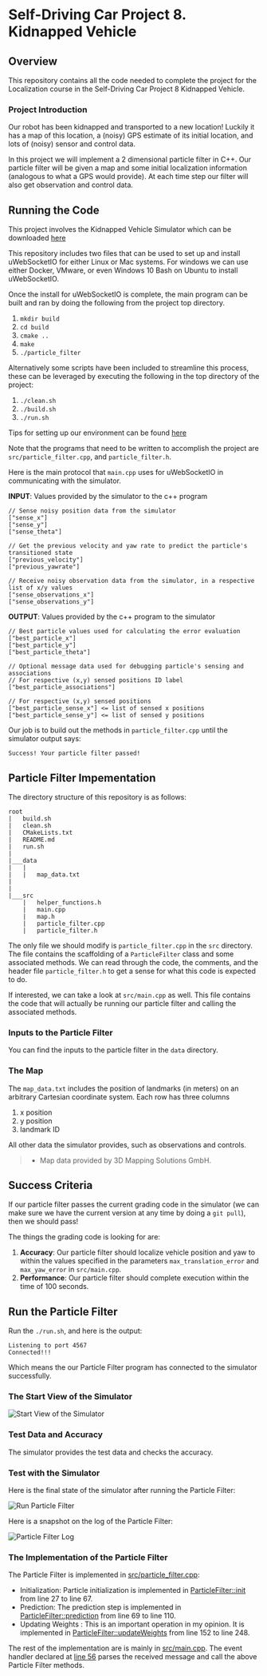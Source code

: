 # Self-Driving Car Project 8. Kidnapped Vehicle

## Overview
This repository contains all the code needed to complete the project for the Localization course in the Self-Driving Car Project 8 Kidnapped Vehicle.

### Project Introduction
Our robot has been kidnapped and transported to a new location! Luckily it has a map of this location, a (noisy) GPS estimate of its initial location, and lots of (noisy) sensor and control data.

In this project we will implement a 2 dimensional particle filter in C++. Our particle filter will be given a map and some initial localization information (analogous to what a GPS would provide). At each time step our filter will also get observation and control data.

## Running the Code
This project involves the Kidnapped Vehicle Simulator which can be downloaded [here](https://github.com/udacity/self-driving-car-sim/releases)

This repository includes two files that can be used to set up and install uWebSocketIO for either Linux or Mac systems. For windows we can use either Docker, VMware, or even Windows 10 Bash on Ubuntu to install uWebSocketIO.

Once the install for uWebSocketIO is complete, the main program can be built and ran by doing the following from the project top directory.

1. `mkdir build`
2. `cd build`
3. `cmake ..`
4. `make`
5. `./particle_filter`

Alternatively some scripts have been included to streamline this process, these can be leveraged by executing the following in the top directory of the project:

1. `./clean.sh`
2. `./build.sh`
3. `./run.sh`

Tips for setting up our environment can be found [here](https://classroom.udacity.com/nanodegrees/nd013/parts/40f38239-66b6-46ec-ae68-03afd8a601c8/modules/0949fca6-b379-42af-a919-ee50aa304e6a/lessons/f758c44c-5e40-4e01-93b5-1a82aa4e044f/concepts/23d376c7-0195-4276-bdf0-e02f1f3c665d)

Note that the programs that need to be written to accomplish the project are `src/particle_filter.cpp`, and `particle_filter.h`.

Here is the main protocol that `main.cpp` uses for uWebSocketIO in communicating with the simulator.

**INPUT**: Values provided by the simulator to the c++ program
```
// Sense noisy position data from the simulator
["sense_x"]
["sense_y"]
["sense_theta"]

// Get the previous velocity and yaw rate to predict the particle's transitioned state
["previous_velocity"]
["previous_yawrate"]

// Receive noisy observation data from the simulator, in a respective list of x/y values
["sense_observations_x"]
["sense_observations_y"]
```

**OUTPUT**: Values provided by the c++ program to the simulator
```
// Best particle values used for calculating the error evaluation
["best_particle_x"]
["best_particle_y"]
["best_particle_theta"]

// Optional message data used for debugging particle's sensing and associations
// For respective (x,y) sensed positions ID label
["best_particle_associations"]

// For respective (x,y) sensed positions
["best_particle_sense_x"] <= list of sensed x positions
["best_particle_sense_y"] <= list of sensed y positions
```

Our job is to build out the methods in `particle_filter.cpp` until the simulator output says:

```
Success! Your particle filter passed!
```

## Particle Filter Impementation
The directory structure of this repository is as follows:

```
root
|   build.sh
|   clean.sh
|   CMakeLists.txt
|   README.md
|   run.sh
|
|___data
|   |   
|   |   map_data.txt
|   
|   
|___src
    |   helper_functions.h
    |   main.cpp
    |   map.h
    |   particle_filter.cpp
    |   particle_filter.h
```

The only file we should modify is `particle_filter.cpp` in the `src` directory. The file contains the scaffolding of a `ParticleFilter` class and some associated methods. We can read through the code, the comments, and the header file `particle_filter.h` to get a sense for what this code is expected to do.

If interested, we can take a look at `src/main.cpp` as well. This file contains the code that will actually be running our particle filter and calling the associated methods.

### Inputs to the Particle Filter
You can find the inputs to the particle filter in the `data` directory.

### The Map
The `map_data.txt` includes the position of landmarks (in meters) on an arbitrary Cartesian coordinate system. Each row has three columns
1. x position
2. y position
3. landmark ID

All other data the simulator provides, such as observations and controls.

> * Map data provided by 3D Mapping Solutions GmbH.

## Success Criteria
If our particle filter passes the current grading code in the simulator (we can make sure we have the current version at any time by doing a `git pull`), then we should pass!

The things the grading code is looking for are:
1. **Accuracy**: Our particle filter should localize vehicle position and yaw to within the values specified in the parameters `max_translation_error` and `max_yaw_error` in `src/main.cpp`.
2. **Performance**: Our particle filter should complete execution within the time of 100 seconds.

## Run the Particle Filter

Run the `./run.sh`, and here is the output:
```
Listening to port 4567
Connected!!!
```

Which means the our Particle Filter program has connected to the simulator successfully.

### The Start View of the Simulator

![Start View of the Simulator](README-images/start.png)

### Test Data and Accuracy

The simulator provides the test data and checks the accuracy.

### Test with the Simulator

Here is the final state of the simulator after running the Particle Filter:

![Run Particle Filter](README-images/run-particle-filter.png)

Here is a snapshot on the log of the Particle Filter:

![Particle Filter Log](README-images/run-particle-filter-log.png)

### The Implementation of the Particle Filter

The Particle Filter is implemented in [src/particle_filter.cpp](./src/particle_filter.cpp):
- Initialization: Particle initialization is implemented in [ParticleFilter::init](./src/particle_filter.cpp#L27) from line 27 to line 67.
- Prediction: The prediction step is implemented in [ParticleFilter::prediction](./src/particle_filter.cpp#L69) from line 69 to line 110.
- Updating Weights : This is an important operation in my opinion. It is implemented in [ParticleFilter::updateWeights](./src/particle_filter.cpp#L152) from line 152 to line 248.

The rest of the implementation are is mainly in [src/main.cpp](./src/main.cpp). The event handler declared at [line 56](./src/main.cpp#L56) parses the received message and call the above Particle Filter methods.
